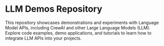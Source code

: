 # LLM Demos Repository
This repository showcases demonstrations and experiments with Language Model APIs, 
including CrewAI and other Large Language Models (LLM).
Explore code examples, demo applications, and tutorials to learn how to integrate LLM APIs into your projects.
